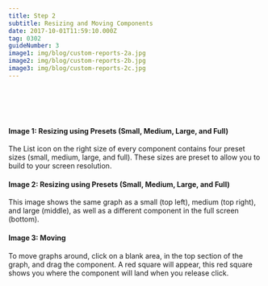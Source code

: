 ```yaml
---
title: Step 2
subtitle: Resizing and Moving Components
date: 2017-10-01T11:59:10.000Z
tag: 0302
guideNumber: 3
image1: img/blog/custom-reports-2a.jpg
image2: img/blog/custom-reports-2b.jpg
image3: img/blog/custom-reports-2c.jpg
---
```



# &nbsp; 
#### Image 1: Resizing using Presets (Small, Medium, Large, and Full)
The List icon on the right size of every component contains four preset sizes (small, medium, large, and full). These sizes are preset to allow you to build to your screen resolution. 

#### Image 2: Resizing using Presets (Small, Medium, Large, and Full)
This image shows the same graph as a small (top left), medium (top right), and large (middle), as well as a different component in the full screen (bottom).

#### Image 3: Moving
To move graphs around, click on a blank area, in the top section of the graph, and drag the component. A red square will appear, this red square shows you where the component will land when you release click.
